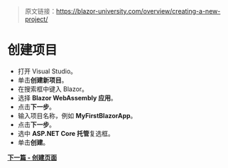 > 原文链接：https://blazor-university.com/overview/creating-a-new-project/

# 创建项目
- 打开 Visual Studio。
- 单击**创建新项目**。
- 在搜索框中键入 Blazor。
- 选择 **Blazor WebAssembly 应用**。
- 点击**下一步**。
- 输入项目名称，例如 **MyFirstBlazorApp**。
- 点击**下一步**。
- 选中 **ASP.NET Core 托管**复选框。
- 单击**创建**。

**[下一篇 - 创建页面](/overview/creating-a-page)**
 